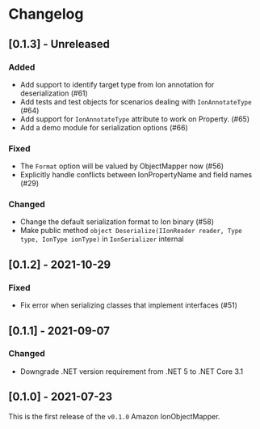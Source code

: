 # Changelog

## [0.1.3] - Unreleased

### Added
- Add support to identify target type from Ion annotation for deserialization (#61)
- Add tests and test objects for scenarios dealing with `IonAnnotateType` (#64)
- Add support for `IonAnnotateType` attribute to work on Property. (#65)
- Add a demo module for serialization options (#66)

### Fixed
- The `Format` option will be valued by ObjectMapper now (#56)
- Explicitly handle conflicts between IonPropertyName and field names (#29)

### Changed
- Change the default serialization format to Ion binary (#58)
- Make public method `object Deserialize(IIonReader reader, Type type, IonType ionType)` in `IonSerializer` internal

## [0.1.2] - 2021-10-29

### Fixed

- Fix error when serializing classes that implement interfaces (#51)

## [0.1.1] - 2021-09-07

### Changed

- Downgrade .NET version requirement from .NET 5 to .NET Core 3.1

## [0.1.0] - 2021-07-23

This is the first release of the `v0.1.0` Amazon IonObjectMapper.